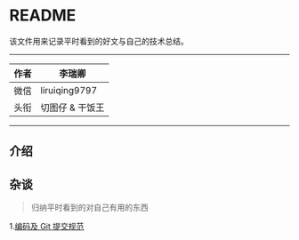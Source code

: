 # README

该文件用来记录平时看到的好文与自己的技术总结。

---

| 作者 | 李瑞卿          |
| ---- | --------------- |
| 微信 | liruiqing9797   |
| 头衔 | 切图仔 & 干饭王 |

---

## 介绍

## 杂谈

> 归纳平时看到的对自己有用的东西

1.[编码及 Git 提交规范](杂谈/React&JSX编码及commit规范.md)
